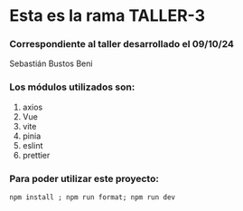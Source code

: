 # Esta es la rama TALLER-3

### Correspondiente al taller desarrollado el 09/10/24

Sebastián Bustos Beni

### Los módulos utilizados son:

1. axios
2. Vue
3. vite
4. pinia
5. eslint
6. prettier

### Para poder utilizar este proyecto:

`npm install ; npm run format; npm run dev  `
